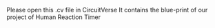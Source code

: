 Please open this .cv file in CircuitVerse
It contains the blue-print of our project of Human Reaction Timer
